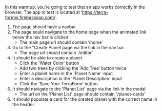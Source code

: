 In this warmup, you’re going to test that an app works correctly in the browser. The app to test is located at ‘https://terra-former.firebaseapp.com/'.

1. The page should have a navbar
2. The page sould navigate to the home page when the animated link below the nav bar is clicked
    - The main page url should contain ‘/home’
3. Go to the “Create Planet page via the link in the nav bar
    - The page url should contain '/editor'
4. It should be able to create a planet
    - Click the 'Water Color' button
    - Add two trees by clicking the 'Add Tree' button twice
    - Enter a planet name in the 'Planet Name' input
    - Enter a description in the 'Planet Description' input
    - Click the 'Save Your TerraForm' button
5. It should navigate to the 'Planet List' page via the link in the modal
    - The url on the 'Planet List' page should contain '/planet-cards'
6. It should populate a card for the created planet with the correct name in the header